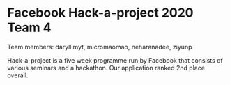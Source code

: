 # Facebook Hack-a-project 2020 Team 4

Team members: daryllimyt, micromaomao, neharanadee, ziyunp

Hack-a-project is a five week programme run by Facebook that consists of various seminars and a hackathon.
Our application ranked 2nd place overall.



